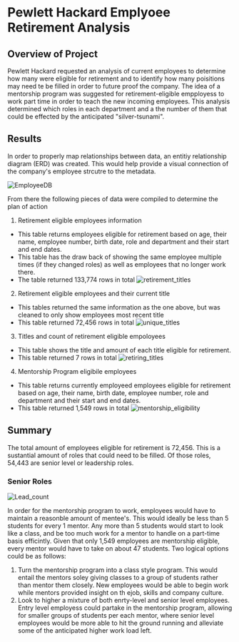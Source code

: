 # Pewlett Hackard Emplyoee Retirement Analysis
## Overview of Project
Pewlett Hackard requested an analysis of current employees to determine how many were eligible for retirement and to identify how many poisitions may need te be filled in order to future proof the company. The idea of a mentorship program was suggested for retirement-eligible empployess to work part time in order to teach the new incoming employees. This analysis determined which roles in each department and a the number of them that could be effected by the anticipated "silver-tsunami".

## Results
In order to properly map relationships between data, an entitiy relationship diagram (ERD) was created. This would help provide a visual connection of the company's employee strcutre to the metadata.

![EmployeeDB](https://user-images.githubusercontent.com/102814578/172492861-a661f308-9c3f-45f8-a67a-1309df25bf2b.png)

From there the following pieces of data were compiled to determine the plan of action
1. Retirement eligible employees information
  - This table returns employees eligible for retirement based on age, their name, employee number, birth date, role and department and their start and end dates.
  - This table has the draw back of showing the same employee multiple times (if they changed roles) as well as employees that no longer work there. 
  - The table returned 133,774 rows in total
![retirement_titles](https://user-images.githubusercontent.com/102814578/172496362-76194da2-e3cc-454a-b895-8fbc0e0963ce.png)

2. Retirement eligible employees and their current title
  - This tables returned the same information as the one above, but was cleaned  to only show employees most recent title
  - This table returned 72,456 rows in total
![unique_titles](https://user-images.githubusercontent.com/102814578/172496911-b040a832-e6c6-4293-8606-f3fe4690ac64.png)

3. Titles and count of retirement eligible empoloyees
  - This table shows the title and amount of each title eligible for retirement.
  - This table returned 7 rows in total
![retiring_titles](https://user-images.githubusercontent.com/102814578/172961475-66d5e775-cf6d-4a98-961b-977060663f90.png)

4. Mentorship Program eligibile employees
  - This table returns currently employeed employees eligible for retirement based on age, their name, birth date, employee number, role and department and their start and end dates.
  - This table returned 1,549 rows in total
![mentorship_eligibility](https://user-images.githubusercontent.com/102814578/172499098-93f1a071-aeb0-444c-afb1-7b32f2061423.png)

## Summary
The total amount of employees eligible for retirement is 72,456. This is a sustantial amount of roles that could need to be filled. Of those roles, 54,443 are senior level or leadership roles.
### Senior Roles
![Lead_count](https://user-images.githubusercontent.com/102814578/172961573-6cd9a5c5-4200-4082-9991-751b1c093ee3.png)

In order for the mentorship program to work, employees would have to maintain a reasonble amount of mentee's. This would ideally be less than 5 students for every 1 mentor. Any more than 5 students would start to look like a class, and be too much work for a mentor to handle on a part-time basis efficintly. Given that only 1,549 employees are mentorship eligible, every mentor would have to take on about 47 students. Two logical options could be as follows:
1. Turn the mentorship program into a class style program. This would entail the mentors soley giving classes to a group of students rather than mentor them closely. New employees would be able to begin work while mentors provided insight on th ejob, skills and company culture. 
2. Look to higher a mixture of both enrty-level and senior level employees. Entry level employess could partake in the mentorship program, allowing for smaller groups of students per each mentor, where senior level employees would be more able to hit the ground running and alleviate some of the anticipated higher work load left.

